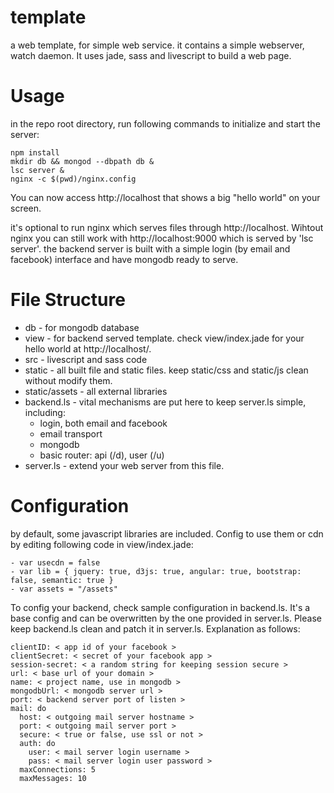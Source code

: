 template
========

a web template, for simple web service. it contains a simple webserver, watch daemon. It uses jade, sass and livescript to build a web page.


Usage
========

in the repo root directory, run following commands to initialize and start the server:

    npm install
    mkdir db && mongod --dbpath db &
    lsc server &
    nginx -c $(pwd)/nginx.config

You can now access http://localhost that shows a big "hello world" on your screen.

it's optional to run nginx which serves files through http://localhost.  Wihtout nginx you can still work with http://localhost:9000 which is served by 'lsc server'. the backend server is built with a simple login (by email and facebook) interface and have mongodb ready to serve.

File Structure
========

* db - for mongodb database
* view - for backend served template. check view/index.jade for your hello world at http://localhost/.
* src - livescript and sass code
* static - all built file and static files. keep static/css and static/js clean without modify them.
* static/assets - all external libraries
* backend.ls - vital mechanisms are put here to keep server.ls simple, including:
  * login, both email and facebook
  * email transport
  * mongodb 
  * basic router: api (/d), user (/u)
* server.ls - extend your web server from this file.

Configuration
========

by default, some javascript libraries are included. Config to use them or cdn by editing following code in view/index.jade:

    - var usecdn = false
    - var lib = { jquery: true, d3js: true, angular: true, bootstrap: false, semantic: true }
    - var assets = "/assets"

To config your backend, check sample configuration in backend.ls. It's a base config and can be overwritten by the one provided in server.ls. Please keep backend.ls clean and patch it in server.ls. Explanation as follows:


    clientID: < app id of your facebook >
    clientSecret: < secret of your facebook app >
    session-secret: < a random string for keeping session secure >
    url: < base url of your domain >
    name: < project name, use in mongodb >
    mongodbUrl: < mongodb server url >
    port: < backend server port of listen >
    mail: do
      host: < outgoing mail server hostname >
      port: < outgoing mail server port >
      secure: < true or false, use ssl or not >
      auth: do
        user: < mail server login username >
        pass: < mail server login user password >
      maxConnections: 5
      maxMessages: 10
